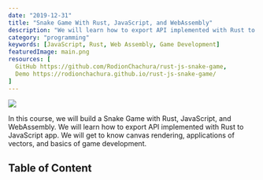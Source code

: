 ```yaml
---
date: "2019-12-31"
title: "Snake Game With Rust, JavaScript, and WebAssembly"
description: "We will learn how to export API implemented with Rust to JavaScript app"
category: "programming"
keywords: [JavaScript, Rust, Web Assembly, Game Development]
featuredImage: main.png
resources: [
  GitHub https://github.com/RodionChachura/rust-js-snake-game,
  Demo https://rodionchachura.github.io/rust-js-snake-game/
]
---
```


![](/main.png)

In this course, we will build a Snake Game with Rust, JavaScript, and WebAssembly. We will learn how to export API implemented with Rust to JavaScript app. We will get to know canvas rendering, applications of vectors, and basics of game development.

## Table of Content